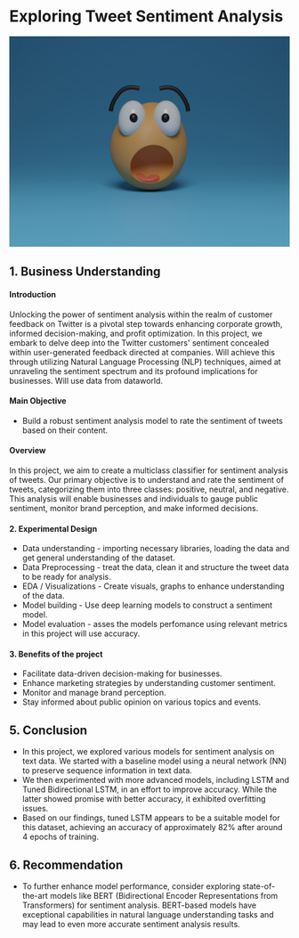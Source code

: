 # Exploring Tweet Sentiment Analysis

![Sentiment Analysis](shubham-dhage-t0Bv0OBQuTg-unsplash.jpg)

## 1. Business Understanding

#### Introduction

Unlocking the power of sentiment analysis within the realm of customer feedback on Twitter is a pivotal step towards enhancing corporate growth, informed decision-making, and profit optimization. In this project, we embark to delve deep into the Twitter customers' sentiment concealed within user-generated feedback directed at companies. Will achieve this through utilizing Natural Language Processing (NLP) techniques, aimed at unraveling the sentiment spectrum and its profound implications for businesses. Will use data from dataworld.

#### Main Objective

- Build a robust sentiment analysis model to rate the sentiment of tweets based on their content.

#### Overview

In this project, we aim to create a multiclass classifier for sentiment analysis of tweets. Our primary objective is to understand and rate the sentiment of tweets, categorizing them into three classes: positive, neutral, and negative. This analysis will enable businesses and individuals to gauge public sentiment, monitor brand perception, and make informed decisions.

#### 2. Experimental Design

- Data understanding - importing necessary libraries, loading the data and get general understanding of the dataset.
- Data Preprocessing - treat the data, clean it and structure the tweet data to be ready for analysis.
- EDA / Visualizations - Create visuals, graphs to enhance understanding of the data.
- Model building - Use deep learning models to construct a sentiment model.
- Model evaluation - asses the models perfomance using relevant metrics in this project will use accuracy.

#### 3. Benefits of the project

- Facilitate data-driven decision-making for businesses.
- Enhance marketing strategies by understanding customer sentiment.
- Monitor and manage brand perception.
- Stay informed about public opinion on various topics and events.

## 5. Conclusion

- In this project, we explored various models for sentiment analysis on text data. We started with a baseline model using a neural network (NN) to preserve sequence information in text data.
- We then experimented with more advanced models, including LSTM and Tuned Bidirectional LSTM, in an effort to improve accuracy. While the latter showed promise with better accuracy, it exhibited overfitting issues.
- Based on our findings, tuned LSTM appears to be a suitable model for this dataset, achieving an accuracy of approximately 82% after around 4 epochs of training.

## 6. Recommendation

- To further enhance model performance, consider exploring state-of-the-art models like BERT (Bidirectional Encoder Representations from Transformers) for sentiment analysis. BERT-based models have exceptional capabilities in natural language understanding tasks and may lead to even more accurate sentiment analysis results.

